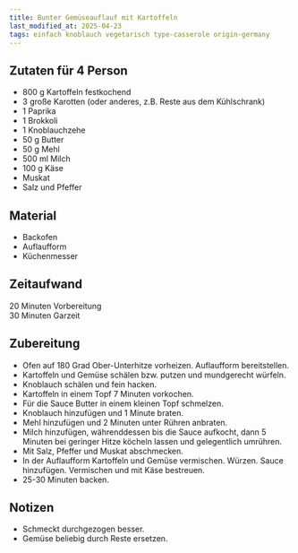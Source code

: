 ```yaml
---
title: Bunter Gemüseauflauf mit Kartoffeln
last_modified_at: 2025-04-23 
tags: einfach knoblauch vegetarisch type-casserole origin-germany
---
```

## Zutaten für 4 Person
* 800 g Kartoffeln festkochend
* 3 große Karotten (oder anderes, z.B. Reste aus dem Kühlschrank)
* 1 Paprika
* 1 Brokkoli
* 1 Knoblauchzehe
* 50 g Butter
* 50 g Mehl
* 500 ml Milch
* 100 g Käse
* Muskat 
* Salz und Pfeffer

## Material
* Backofen
* Auflaufform
* Küchenmesser  

## Zeitaufwand
20 Minuten Vorbereitung  
30 Minuten Garzeit

## Zubereitung
* Ofen auf 180 Grad Ober-Unterhitze vorheizen. Auflaufform bereitstellen.
* Kartoffeln und Gemüse schälen bzw. putzen und mundgerecht würfeln. 
* Knoblauch schälen und fein hacken.
* Kartoffeln in einem Topf 7 Minuten vorkochen.
* Für die Sauce Butter in einem kleinen Topf schmelzen. 
* Knoblauch hinzufügen und 1 Minute braten. 
* Mehl hinzufügen und 2 Minuten unter Rühren anbraten.
* Milch hinzufügen, währenddessen bis die Sauce aufkocht, dann 5 Minuten bei geringer Hitze köcheln lassen und gelegentlich umrühren. 
* Mit Salz, Pfeffer und Muskat abschmecken.
* In der Auflaufform Kartoffeln und Gemüse vermischen. Würzen. Sauce hinzufügen. Vermischen und mit Käse bestreuen.
* 25-30 Minuten backen.

## Notizen
* Schmeckt durchgezogen besser.
* Gemüse beliebig durch Reste ersetzen.
